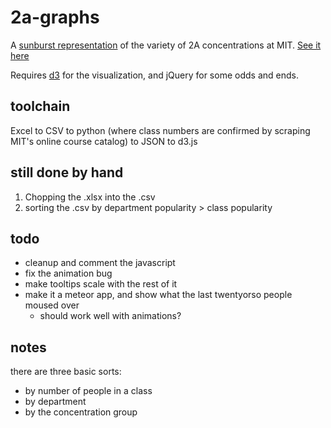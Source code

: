 2a-graphs
=========

A [sunburst representation](http://bl.ocks.org/4063423) of the variety of 2A concentrations at MIT. [See it here](http://web.mit.edu/eburn/www/2a)

Requires [d3](https://github.com/mbostock/d3/wiki) for the visualization, and jQuery for some odds and ends.

toolchain
----------
Excel to CSV to python (where class numbers are confirmed by scraping MIT's online course catalog) to JSON to d3.js

still done by hand
-------------------
1. Chopping the .xlsx into the .csv
2. sorting the .csv by department popularity > class popularity

todo
-----
- cleanup and comment the javascript
- fix the animation bug
- make tooltips scale with the rest of it
- make it a meteor app, and show what the last twentyorso people moused over
 	- should work well with animations?

notes
------
there are three basic sorts:
- by number of people in a class
- by department
- by the concentration group